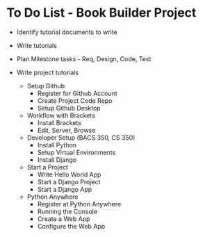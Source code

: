 # To Do List - Book Builder Project

* Identify tutorial documents to write
* Write tutorials
* Plan Milestone tasks - Req, Design, Code, Test

* Write project tutorials

    * Setup Github
        * Register for Github Account
        * Create Project Code Repo
        * Setup Github Desktop
    * Workflow with Brackets
        * Install Brackets
        * Edit, Server, Browse
    * Developer Setup (BACS 350, CS 350)
        * Install Python
        * Setup Virtual Environments
        * Install Django
    * Start a Project
        * Write Hello World App
        * Start a Django Project
        * Start a Django App
    * Python Anywhere
        * Register at Python Anywhere
        * Running the Console
        * Create a Web App
        * Configure the Web App
        
